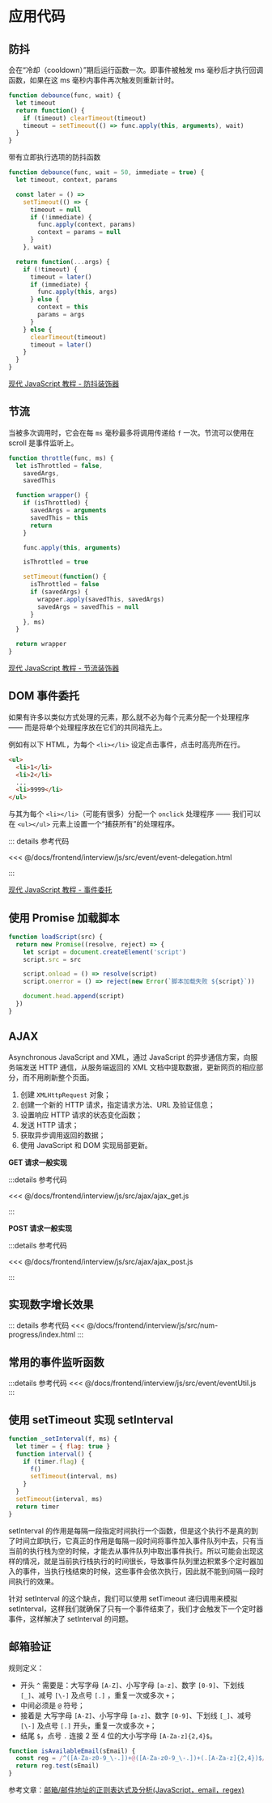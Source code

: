 # 应用代码

## 防抖

会在“冷却（cooldown）”期后运行函数一次。即事件被触发 ms 毫秒后才执行回调函数，如果在这 ms 毫秒内事件再次触发则重新计时。

```js
function debounce(func, wait) {
  let timeout
  return function() {
    if (timeout) clearTimeout(timeout)
    timeout = setTimeout(() => func.apply(this, arguments), wait)
  }
}
```

带有立即执行选项的防抖函数

```js
function debounce(func, wait = 50, immediate = true) {
  let timeout, context, params

  const later = () =>
    setTimeout(() => {
      timeout = null
      if (!immediate) {
        func.apply(context, params)
        context = params = null
      }
    }, wait)

  return function(...args) {
    if (!timeout) {
      timeout = later()
      if (immediate) {
        func.apply(this, args)
      } else {
        context = this
        params = args
      }
    } else {
      clearTimeout(timeout)
      timeout = later()
    }
  }
}
```

[现代 JavaScript 教程 - 防抖装饰器](https://zh.javascript.info/task/debounce)

## 节流

当被多次调用时，它会在每 `ms` 毫秒最多将调用传递给 `f` 一次。节流可以使用在 scroll 是事件监听上。

```js
function throttle(func, ms) {
  let isThrottled = false,
    savedArgs,
    savedThis

  function wrapper() {
    if (isThrottled) {
      savedArgs = arguments
      savedThis = this
      return
    }

    func.apply(this, arguments)

    isThrottled = true

    setTimeout(function() {
      isThrottled = false
      if (savedArgs) {
        wrapper.apply(savedThis, savedArgs)
        savedArgs = savedThis = null
      }
    }, ms)
  }

  return wrapper
}
```

[现代 JavaScript 教程 - 节流装饰器](https://zh.javascript.info/task/throttle)

## DOM 事件委托

如果有许多以类似方式处理的元素，那么就不必为每个元素分配一个处理程序 —— 而是将单个处理程序放在它们的共同祖先上。

例如有以下 HTML，为每个 `<li></li>` 设定点击事件，点击时高亮所在行。

```html
<ul>
  <li>1</li>
  <li>2</li>
  ...
  <li>9999</li>
</ul>
```

与其为每个 `<li></li>`（可能有很多）分配一个 `onclick` 处理程序 —— 我们可以在 `<ul></ul>` 元素上设置一个“捕获所有”的处理程序。

::: details 参考代码

<<< @/docs/frontend/interview/js/src/event/event-delegation.html

:::

[现代 JavaScript 教程 - 事件委托](https://zh.javascript.info/event-delegation)

## 使用 Promise 加载脚本

```js
function loadScript(src) {
  return new Promise((resolve, reject) => {
    let script = document.createElement('script')
    script.src = src

    script.onload = () => resolve(script)
    script.onerror = () => reject(new Error(`脚本加载失败 ${script}`))

    document.head.append(script)
  })
}
```

## AJAX

$\text{Asynchronous JavaScript and XML}$，通过 JavaScript 的异步通信方案，向服务端发送 HTTP 通信，从服务端返回的 XML 文档中提取数据，更新网页的相应部分，而不用刷新整个页面。

1. 创建 `XMLHttpRequest` 对象；
2. 创建一个新的 HTTP 请求，指定请求方法、URL 及验证信息；
3. 设置响应 HTTP 请求的状态变化函数；
4. 发送 HTTP 请求；
5. 获取异步调用返回的数据；
6. 使用 JavaScript 和 DOM 实现局部更新。

**GET 请求一般实现**

:::details 参考代码

<<< @/docs/frontend/interview/js/src/ajax/ajax_get.js

:::

**POST 请求一般实现**

:::details 参考代码

<<< @/docs/frontend/interview/js/src/ajax/ajax_post.js

:::

## 实现数字增长效果

::: details 参考代码
<<< @/docs/frontend/interview/js/src/num-progress/index.html
:::

## 常用的事件监听函数

:::details 参考代码
<<< @/docs/frontend/interview/js/src/event/eventUtil.js
:::

## 使用 setTimeout 实现 setInterval

```js
function _setInterval(f, ms) {
  let timer = { flag: true }
  function interval() {
    if (timer.flag) {
      f()
      setTimeout(interval, ms)
    }
  }
  setTimeout(interval, ms)
  return timer
}
```

setInterval 的作用是每隔一段指定时间执行一个函数，但是这个执行不是真的到了时间立即执行，它真正的作用是每隔一段时间将事件加入事件队列中去，只有当当前的执行栈为空的时候，才能去从事件队列中取出事件执行。所以可能会出现这样的情况，就是当前执行栈执行的时间很长，导致事件队列里边积累多个定时器加入的事件，当执行栈结束的时候，这些事件会依次执行，因此就不能到间隔一段时间执行的效果。

针对 setInterval 的这个缺点，我们可以使用 setTimeout 递归调用来模拟 setInterval，这样我们就确保了只有一个事件结束了，我们才会触发下一个定时器事件，这样解决了 setInterval 的问题。

## 邮箱验证

规则定义：

- 开头 `^` 需要是：大写字母 `[A-Z]`、小写字母 `[a-z]`、数字 `[0-9]`、下划线 `[_]`、减号 `[\-]` 及点号 `[.]` ，重复一次或多次 `+`；
- 中间必须是 `@` 符号；
- 接着是 大写字母 `[A-Z]`、小写字母 `[a-z]`、数字 `[0-9]`、下划线 `[_]`、减号 `[\-]` 及点号 `[.]` 开头，重复一次或多次 `+`；
- 结尾 `$`，点号 `.` 连接 2 至 4 位的大小写字母 `[A-Za-z]{2,4}$`。

```js
function isAvailableEmail(sEmail) {
  const reg = /^([A-Za-z0-9_\-.])+@([A-Za-z0-9_\-.])+(.[A-Za-z]{2,4})$/
  return reg.test(sEmail)
}
```

参考文章：[邮箱/邮件地址的正则表达式及分析(JavaScript，email，regex)](https://juejin.cn/post/6844903574778937358)

